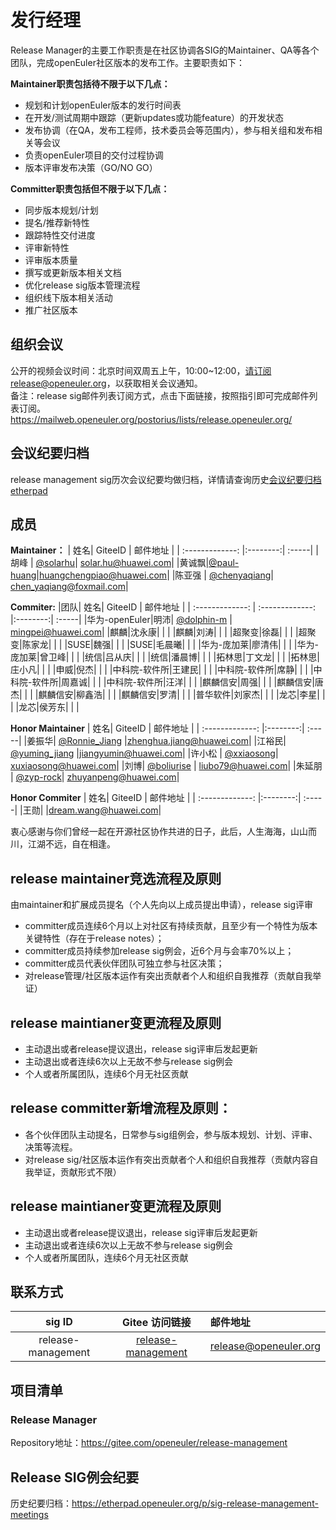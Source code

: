 # 发行经理

Release Manager的主要工作职责是在社区协调各SIG的Maintainer、QA等各个团队，完成openEuler社区版本的发布工作。主要职责如下：

**Maintainer职责包括待不限于以下几点：**
- 规划和计划openEuler版本的发行时间表
- 在开发/测试周期中跟踪（更新updates或功能feature）的开发状态
- 发布协调（在QA，发布工程师，技术委员会等范围内），参与相关组和发布相关等会议
- 负责openEuler项目的交付过程协调
- 版本评审发布决策（GO/NO GO）

**Committer职责包括但不限于以下几点：**
- 同步版本规划/计划
- 提名/推荐新特性
- 跟踪特性交付进度
- 评审新特性
- 评审版本质量
- 撰写或更新版本相关文档
- 优化release sig版本管理流程
- 组织线下版本相关活动
- 推广社区版本


## 组织会议

公开的视频会议时间：北京时间双周五上午，10:00~12:00，请订阅release@openeuler.org，以获取相关会议通知。  
备注：release sig邮件列表订阅方式，点击下面链接，按照指引即可完成邮件列表订阅。  
https://mailweb.openeuler.org/postorius/lists/release.openeuler.org/  

## 会议纪要归档
release management sig历次会议纪要均做归档，详情请查询历史[会议纪要归档etherpad](https://etherpad.openeuler.org/p/sig-release-management-meetings)

## 成员
**Maintainer：**
| 姓名| GiteeID           | 邮件地址  |
| :-------------: |:--------:| :-----|
|胡峰 | [@solarhu](https://gitee.com/solarhu)| solar.hu@huawei.com|
|黄诚飘|[@paul-huang](https://gitee.com/paul-huang)|huangchengpiao@huawei.com|
|陈亚强  | [@chenyaqiang](https://gitee.com/chenyaqiang)|  chen_yaqiang@foxmail.com|

**Commiter:**
|团队| 姓名| GiteeID           | 邮件地址  |
| :-------------: | :-------------: |:--------:| :-----|
|华为-openEuler|明沛| [@dolphin-m](https://gitee.com/dolphin-m) | mingpei@huawei.com|
|麒麟|沈永康|	|	|
|麒麟|刘涛|	|	|
|超聚变|徐磊|	|	|
|超聚变|陈家龙|	|	|
|SUSE|魏强|	|	|
|SUSE|毛晨曦|	|	|
|华为-庞加莱|廖清伟|	|	|
|华为-庞加莱|曾卫峰|	|	|
|统信|吕从庆|	|	|
|统信|潘晨博|	|	|
|拓林思|丁文龙|	|	|
|拓林思|庄小凡|	|	|
|申威|倪杰|	|	|
|中科院-软件所|王建民|	|	|
|中科院-软件所|席静|	|	|
|中科院-软件所|周嘉诚|	|	|
|中科院-软件所|汪洋|	|	|
|麒麟信安|周强|	|	|
|麒麟信安|唐杰|	|	|
|麒麟信安|柳鑫浩|	|	|
|麒麟信安|罗清|	|	|
|普华软件|刘家杰|	|	|
|龙芯|李星|	|	|
|龙芯|侯芳东|	|	|

**Honor Maintainer**
| 姓名| GiteeID           | 邮件地址  |
| :-------------: |:--------:| :-----|
|姜振华| [@Ronnie_Jiang](https://gitee.com/Ronnie_Jiang) |zhenghua.jiang@huawei.com|
|江裕民| [@yuming_jiang](https://gitee.com/yuming_jiang)  |jiangyumin@huawei.com|
|许小松  | [@xxiaosong](https://gitee.com/xxiaosong)|  xuxiaosong@huawei.com| 
|刘博| [@boliurise](https://gitee.com/boliurise) | liubo79@huawei.com|
|朱延朋  | [@zyp-rock](https://gitee.com/zyp-rock)|  zhuyanpeng@huawei.com|

**Honor Commiter**
| 姓名| GiteeID           | 邮件地址  |
| :-------------: |:--------:| :-----|
|王勋| |dream.wang@huawei.com|

衷心感谢与你们曾经一起在开源社区协作共进的日子，此后，人生海海，山山而川，江湖不远，自在相逢。

## release maintainer竞选流程及原则
由maintainer和扩展成员提名（个人先向以上成员提出申请），release sig评审
- committer成员连续6个月以上对社区有持续贡献，且至少有一个特性为版本关键特性（存在于release notes）；
- committer成员持续参加release sig例会，近6个月与会率70%以上；
- committer成员代表伙伴团队可独立参与社区决策；
- 对release管理/社区版本运作有突出贡献者个人和组织自我推荐（贡献自我举证）

## release maintianer变更流程及原则
- 主动退出或者release提议退出，release sig评审后发起更新
- 主动退出或者连续6次以上无故不参与release sig例会
- 个人或者所属团队，连续6个月无社区贡献

## release committer新增流程及原则：
- 各个伙伴团队主动提名，日常参与sig组例会，参与版本规划、计划、评审、决策等流程。
- 对release sig/社区版本运作有突出贡献者个人和组织自我推荐（贡献内容自我举证，贡献形式不限）


## release maintianer变更流程及原则
- 主动退出或者release提议退出，release sig评审后发起更新
- 主动退出或者连续6次以上无故不参与release sig例会
- 个人或者所属团队，连续6个月无社区贡献


## 联系方式
| sig ID| Gitee 访问链接           | 邮件地址  |
| :-------------: |:--------:| :-----|
|release-management|[release-management](https://gitee.com/openeuler/release-management/)|release@openeuler.org|



## 项目清单

### Release Manager

Repository地址：https://gitee.com/openeuler/release-management

## Release SIG例会纪要

历史纪要归档：https://etherpad.openeuler.org/p/sig-release-management-meetings
